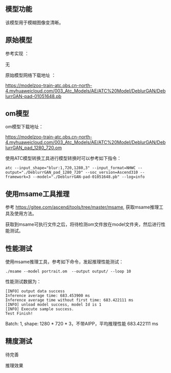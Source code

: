 ## 模型功能

该模型用于模糊图像变清晰。

## 原始模型

参考实现 ：

无

原始模型网络下载地址 ：

https://modelzoo-train-atc.obs.cn-north-4.myhuaweicloud.com/003_Atc_Models/AE/ATC%20Model/DeblurGAN/DeblurrGAN-pad-01051648.pb


## om模型

om模型下载地址：

https://modelzoo-train-atc.obs.cn-north-4.myhuaweicloud.com/003_Atc_Models/AE/ATC%20Model/DeblurGAN/DeblurrGAN_pad_1280_720.om

使用ATC模型转换工具进行模型转换时可以参考如下指令：

```
atc --input_shape="blur:1,720,1280,3" --input_format=NHWC --output="./DeblurrGAN_pad_1280_720" --soc_version=Ascend310 --framework=3 --model="./DeblurrGAN-pad-01051648.pb" --log=info
```

## 使用msame工具推理

参考 https://gitee.com/ascend/tools/tree/master/msame, 获取msame推理工具及使用方法。

获取到msame可执行文件之后，将待检测om文件放在model文件夹，然后进行性能测试。

## 性能测试

使用msame推理工具，参考如下命令，发起推理性能测试： 

```
./msame --model portrait.om  --output output/ --loop 10
```

性能测试数据为：

```
[INFO] output data success
Inference average time: 683.453900 ms
Inference average time without first time: 683.422111 ms
[INFO] unload model success, model Id is 1
[INFO] Execute sample success.
Test Finish!
```

Batch: 1, shape: 1280 * 720 * 3，不带AIPP，平均推理性能 683.422111 ms

## 精度测试

待完善

推理效果
